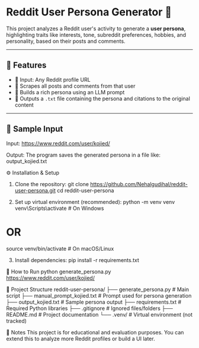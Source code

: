 # Reddit User Persona Generator 🧠

This project analyzes a Reddit user's activity to generate a **user persona**, highlighting traits like interests, tone, subreddit preferences, hobbies, and personality, based on their posts and comments.

---
## 🚀 Features

- 🔗 Input: Any Reddit profile URL
- 📄 Scrapes all posts and comments from that user
- 🤖 Builds a rich persona using an LLM prompt
- 📁 Outputs a `.txt` file containing the persona and citations to the original content

---
## 🧪 Sample Input
Input:
https://www.reddit.com/user/kojied/

Output:
The program saves the generated persona in a file like:
output_kojied.txt

⚙️ Installation & Setup
1. Clone the repository:
git clone https://github.com/Nehalgudihal/reddit-user-persona.git
cd reddit-user-persona

2. Set up virtual environment (recommended):
python -m venv venv
venv\Scripts\activate     # On Windows
# OR
source venv/bin/activate  # On macOS/Linux

3. Install dependencies:
pip install -r requirements.txt


🚀 How to Run
python generate_persona.py https://www.reddit.com/user/kojied/

📁 Project Structure
reddit-user-persona/
├── generate_persona.py           # Main script
├── manual_prompt_kojied.txt      # Prompt used for persona generation
├── output_kojied.txt             # Sample persona output
├── requirements.txt              # Required Python libraries
├── .gitignore                    # Ignored files/folders
├── README.md                     # Project documentation
└── .venv/                        # Virtual environment (not tracked)

📝 Notes
This project is for educational and evaluation purposes.
You can extend this to analyze more Reddit profiles or build a UI later.


